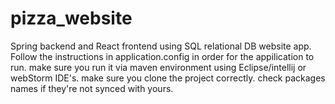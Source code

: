 # pizza_website
Spring backend and React frontend using SQL relational DB website app.
Follow the instructions in application.config in order for the appilication to run.
make sure you run it via maven environment using Eclipse/intellij or webStorm IDE's.
make sure you clone the project correctly.
check packages names if they're not synced with yours.

